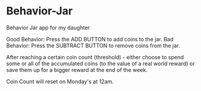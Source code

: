 # Behavior-Jar
Behavior Jar app for my daughter


Good Behavior: Press the ADD BUTTON to add coins to the jar.
Bad Behavior: Press the SUBTRACT BUTTON to remove coins from the jar.

After reaching a certain coin count (threshold) - either choose to spend some or all of the accumulated coins (to the value of a real world reward) or save them up for a bigger reward at the end of the week.

Coin Count will reset on Monday's at 12am.
